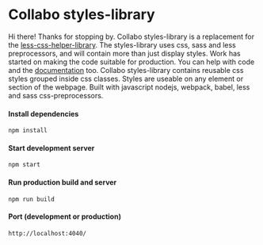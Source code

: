 # Collabo styles-library

Hi there! Thanks for stopping by. Collabo styles-library is a replacement for the [less-css-helper-library](https://github.com/code-collabo/less-css-helper-library). The styles-library uses css, sass and less preprocessors, and will contain more than just display styles. Work has started on making the code suitable for production. You can help with code and the [documentation](https://code-collabo.gitbook.io/styles-library/) too. Collabo styles-library contains reusable css styles grouped inside css classes. Styles are useable on any element or section of the webpage. Built with javascript nodejs, webpack, babel, less and sass css-preprocessors.

#### Install dependencies
````
npm install
````
#### Start development server
````
npm start
````
#### Run production build and server
````
npm run build
````
#### Port (development or production)
````
http://localhost:4040/
````
